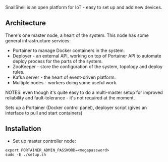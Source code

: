 SnailShell is an open platform for IoT - easy to set up and add new devices.

## Architecture
There's one master node, a heart of the system. This node has some general infrastructure services:
* Portainer to manage Docker containers in the system.
* Deployer - an external API, working on top of Portainer API to automate deploy process for the parts of the system.
* ZooKeeper - store the configuration of the system, topology and deploy rules.
* Kafka server - the heart of event-driven platform.
* Multiple nodes - workers doing some useful work.

NOTES: even though it's quite easy to do a multi-master setup for
 improved reliability and fault-tolerance - it's not required at the moment.

Sets up a Portainer (Docker control panel), deployer script (gives an interface to pull and start containers)

## Installation

* Set up master controller node:
```
export PORTAINER_ADMIN_PASSWORD=<megapassword>
sudo -E ./setup.sh
```
